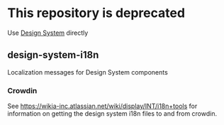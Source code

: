 # This repository is deprecated
Use [Design System](https://github.com/Wikia/design-system) directly

## design-system-i18n
Localization messages for Design System components

### Crowdin
See https://wikia-inc.atlassian.net/wiki/display/INT/i18n+tools for information on getting the design system i18n files to and from crowdin. 
